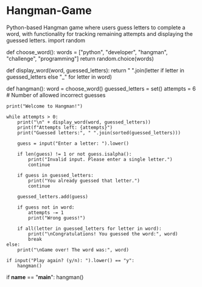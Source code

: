 # Hangman-Game
 Python-based Hangman game where users guess letters to complete a word, with functionality for tracking remaining attempts and displaying the guessed letters.
 import random

def choose_word():
    words = ["python", "developer", "hangman", "challenge", "programming"]
    return random.choice(words)

def display_word(word, guessed_letters):
    return " ".join(letter if letter in guessed_letters else "_" for letter in word)

def hangman():
    word = choose_word()
    guessed_letters = set()
    attempts = 6  # Number of allowed incorrect guesses
    
    print("Welcome to Hangman!")
    
    while attempts > 0:
        print("\n" + display_word(word, guessed_letters))
        print(f"Attempts left: {attempts}")
        print("Guessed letters:", " ".join(sorted(guessed_letters)))
        
        guess = input("Enter a letter: ").lower()
        
        if len(guess) != 1 or not guess.isalpha():
            print("Invalid input. Please enter a single letter.")
            continue
        
        if guess in guessed_letters:
            print("You already guessed that letter.")
            continue
        
        guessed_letters.add(guess)
        
        if guess not in word:
            attempts -= 1
            print("Wrong guess!")
        
        if all(letter in guessed_letters for letter in word):
            print("\nCongratulations! You guessed the word:", word)
            break
    else:
        print("\nGame over! The word was:", word)
    
    if input("Play again? (y/n): ").lower() == "y":
        hangman()

if __name__ == "__main__":
    hangman()
